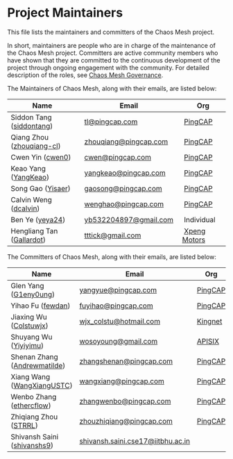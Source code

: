 # Project Maintainers

This file lists the maintainers and committers of the Chaos Mesh project.

In short, maintainers are people who are in charge of the maintenance of the Chaos Mesh project. Committers are active community members who have shown that they are committed to the continuous development of the project through ongoing engagement with the community. For detailed description of the roles, see [Chaos Mesh Governance](https://github.com/chaos-mesh/chaos-mesh/blob/master/GOVERNANCE.md).

The Maintainers of Chaos Mesh, along with their emails, are listed below:


Name | Email | Org
----|---|---
Siddon Tang ([siddontang](https://github.com/siddontang)) | [tl@pingcap.com](mailto:tl@pingcap.com) | [PingCAP](https://www.pingcap.com/)
Qiang Zhou ([zhouqiang-cl](https://github.com/zhouqiang-cl)) | [zhouqiang@pingcap.com](mailto:zhouqiang@pingcap.com) | [PingCAP](https://www.pingcap.com/)
Cwen Yin ([cwen0](https://github.com/cwen0)) | [cwen@pingcap.com](mailto:cwen@pingcap.com) | [PingCAP](https://www.pingcap.com/)
Keao Yang ([YangKeao](https://github.com/YangKeao)) | [yangkeao@pingcap.com](mailto:yangkeao@pingcap.com) | [PingCAP](https://www.pingcap.com/)
Song Gao ([Yisaer](https://github.com/Yisaer)) | [gaosong@pingcap.com](mailto:gaosong@pingcap.com) | [PingCAP](https://www.pingcap.com/)
Calvin Weng ([dcalvin](https://github.com/dcalvin)) | [wenghao@pingcap.com](mailto:wenghao@pingcap.com) | [PingCAP](https://www.pingcap.com/)
Ben Ye ([yeya24](https://github.com/yeya24)) | [yb532204897@gmail.com](mailto:yb532204897@gmail.com) | Individual
Hengliang Tan ([Gallardot](https://github.com/Gallardot)) | [tttick@gmail.com](mailto:tttick@gmail.com) | [Xpeng Motors](https://www.xiaopeng.com/)


The Committers of Chaos Mesh, along with their emails, are listed below:

| Name                         | Email                    | Org     |
|------------------------------|--------------------------|---------|
| Glen Yang ([G1eny0ung](https://github.com/g1eny0ung))  | [yangyue@pingcap.com](mailto:yangyue@pingcap.com)      | [PingCAP](https://www.pingcap.com/) |
| Yihao Fu ([fewdan](https://github.com/fewdan))            | [fuyihao@pingcap.com](mailto:fuyihao@pingcap.com)      | [PingCAP](https://www.pingcap.com/) |
| Jiaxing Wu ([Colstuwjx](https://github.com/Colstuwjx))       | [wjx_colstu@hotmail.com](mailto:wjx_colstu@hotmail.com)             |   [Kingnet](https://www.kingnet.com/)      |
| Shuyang Wu ([Yiyiyimu](https://github.com/Yiyiyimu))        | [wosoyoung@gmail.com](mailto:wosoyoung@gmail.com)                        |  [APISIX](https://apisix.apache.org/)      |
| Shenan Zhang ([Andrewmatilde](https://github.com/Andrewmatilde)) | [zhangshenan@pingcap.com](mailto:zhangshenan@pingcap.com)   | [PingCAP](https://www.pingcap.com/)        |
| Xiang Wang ([WangXiangUSTC](https://github.com/WangXiangUSTC))   | [wangxiang@pingcap.com](mailto:wangxiang@pingcap.com)    | [PingCAP](https://www.pingcap.com/) |
| Wenbo Zhang ([ethercflow](https://github.com/ethercflow))     | [zhangwenbo@pingcap.com](mailto:zhangwenbo@pingcap.com)   | [PingCAP](https://www.pingcap.com/) |
| Zhiqiang Zhou ([STRRL](https://github.com/STRRL))        | [zhouzhiqiang@pingcap.com](mailto:zhouzhiqiang@pingcap.com) | [PingCAP](https://www.pingcap.com/) |
| Shivansh Saini  ([shivanshs9](https://github.com/shivanshs9))  | [shivansh.saini.cse17@iitbhu.ac.in](mailto:shivansh.saini.cse17@iitbhu.ac.in) |  |
